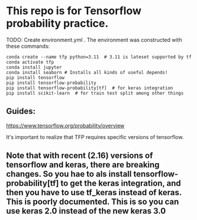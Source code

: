 # This repo is for Tensorflow probability practice.

TODO: Create environment.yml .    The environment was constructed with these commands:

```
conda create --name tfp python=3.11  # 3.11 is lateset supported by tf
conda activate tfp
conda install jupyter
conda install seaborn # Installs all kinds of useful depends!
pip install tensorflow 
pip install tensorflow-probability
pip install tensorflow-probability[tf]  # for keras integration
pip install scikit-learn  # for train test split among other things
```


## Guides:

https://www.tensorflow.org/probability/overview

It's important to realize that TFP requires specific versions of tensorflow. 

## Note that with recent (2.16) versions of tensorflow and keras, there are breaking changes. So you hae to als install tensorflow-probability[tf] to get the keras integration, and then you have to use tf_keras instead of keras.  This is poorly documented.  This is so you can use keras 2.0 instead of the new keras 3.0